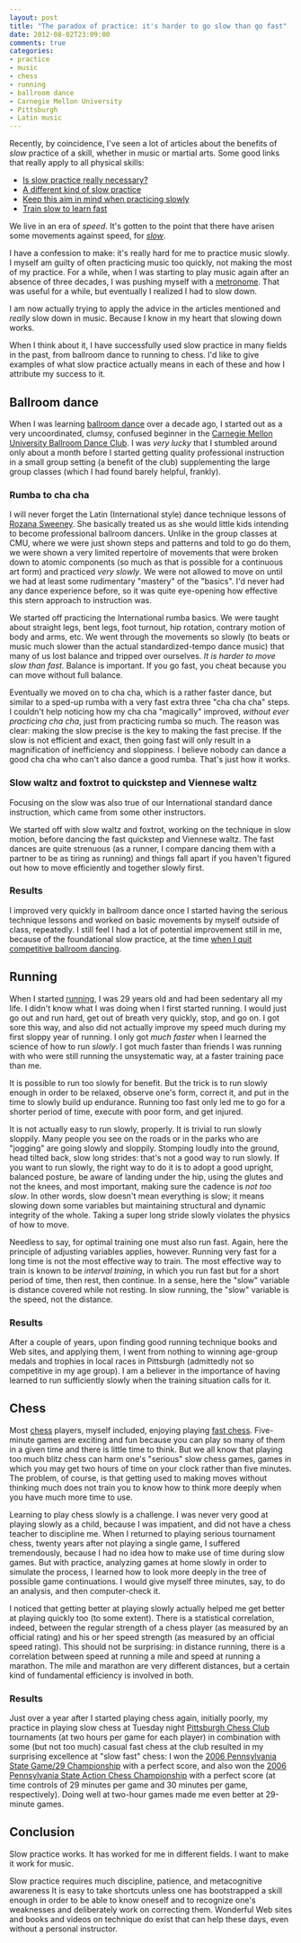 ```yaml
---
layout: post
title: "The paradox of practice: it's harder to go slow than go fast"
date: 2012-08-02T23:09:00
comments: true
categories: 
- practice
- music
- chess
- running
- ballroom dance
- Carnegie Mellon University
- Pittsburgh
- Latin music
---
```

Recently, by coincidence, I've seen a lot of articles about the benefits of *slow* practice of a skill, whether in music or martial arts. Some good links that really apply to all physical skills:

- [Is slow practice really necessary?](http://www.bulletproofmusician.com/is-slow-practice-really-necessary/)
- [A different kind of slow practice](http://musiciansway.com/blog/2011/02/a-different-kind-of-slow-practice/)
- [Keep this aim in mind when practicing slowly](http://billplakemusic.org/2012/07/18/keep-this-aim-in-mind-when-practicing-slowly/)
- [Train slow to learn fast](http://themartialartscoach.com/train-slow-to-learn-fast)

We live in an era of *speed*. It's gotten to the point that there have arisen some movements against speed, for [*slow*](http://en.wikipedia.org/wiki/Slow_Movement).

I have a confession to make: it's really hard for me to practice music slowly. I myself am guilty of often practicing music too quickly, not making the most of my practice. For a while, when I was starting to play music again after an absence of three decades, I was pushing myself with a [metronome](/blog/2011/09/29/a-musicians-best-friend/). That was useful for a while, but eventually I realized I had to slow down.

I am now actually trying to apply the advice in the articles mentioned and *really* slow down in music. Because I know in my heart that slowing down works.

When I think about it, I have successfully used slow practice in many fields in the past, from ballroom dance to running to chess. I'd like to give examples of what slow practice actually means in each of these and how I attribute my success to it.

<!--more-->

## Ballroom dance

When I was learning [ballroom dance](/blog/categories/ballroom-dance/) over a decade ago, I started out as a very uncoordinated, clumsy, confused beginner in the [Carnegie Mellon University Ballroom Dance Club](http://cmubdc.org/). I was *very lucky* that I stumbled around only about a month before I started getting quality professional instruction in a small group setting (a benefit of the club) supplementing the large group classes (which I had found barely helpful, frankly).

### Rumba to cha cha

I will never forget the Latin (International style) dance technique lessons of [Rozana Sweeney](http://www.artandstyledancestudio.com/). She basically treated us as she would little kids intending to become professional ballroom dancers. Unlike in the group classes at CMU, where we were just shown steps and patterns and told to go do them, we were shown a very limited repertoire of movements that were broken down to atomic components (so much as that is possible for a continuous art form) and practiced *very slowly*. We were not allowed to move on until we had at least some rudimentary "mastery" of the "basics". I'd never had any dance experience before, so it was quite eye-opening how effective this stern approach to instruction was.

We started off practicing the International rumba basics. We were taught about straight legs, bent legs, foot turnout, hip rotation, contrary motion of body and arms, etc. We went through the movements so slowly (to beats or music much slower than the actual standardized-tempo dance music) that many of us lost balance and tripped over ourselves. *It is harder to move slow than fast.* Balance is important. If you go fast, you cheat because you can move without full balance.

Eventually we moved on to cha cha, which is a rather faster dance, but similar to a sped-up rumba with a very fast extra three "cha cha cha" steps. I couldn't help noticing how my cha cha "magically" improved, *without ever practicing cha cha*, just from practicing rumba so much. The reason was clear: making the slow precise is the key to making the fast precise. If the slow is not efficient and exact, then going fast will only result in a magnification of inefficiency and sloppiness. I believe nobody can dance a good cha cha who can't also dance a good rumba. That's just how it works.

### Slow waltz and foxtrot to quickstep and Viennese waltz

Focusing on the slow was also true of our International standard dance instruction, which came from some other instructors.

We started off with slow waltz and foxtrot, working on the technique in slow motion, before dancing the fast quickstep and Viennese waltz. The fast dances are quite strenuous (as a runner, I compare dancing them with a partner to be as tiring as running) and things fall apart if you haven't figured out how to move efficiently and together slowly first.

### Results

I improved very quickly in ballroom dance once I started having the serious technique lessons and worked on basic movements by myself outside of class, repeatedly. I still feel I had a lot of potential improvement still in me, because of the foundational slow practice, at the time [when I quit competitive ballroom dancing](/blog/2012/03/10/flute-loving-it-again/).

## Running

When I started [running](/blog/categories/running/), I was 29 years old and had been sedentary all my life. I didn't know what I was doing when I first started running. I would just go out and run hard, get out of breath very quickly, stop, and go on. I got sore this way, and also did not actually improve my speed much during my first sloppy year of running. I only got *much faster* when I learned the science of how to run *slowly*. I got much faster than friends I was running with who were still running the unsystematic way, at a faster training pace than me.

It is possible to run too slowly for benefit. But the trick is to run slowly enough in order to be relaxed, observe one's form, correct it, and put in the time to slowly build up endurance. Running too fast only led me to go for a shorter period of time, execute with poor form, and get injured.

It is not actually easy to run slowly, properly. It is trivial to run slowly sloppily. Many people you see on the roads or in the parks who are "jogging" are going slowly and sloppily. Stomping loudly into the ground, head tilted back, slow long strides: that's not a good way to run slowly. If you want to run slowly, the right way to do it is to adopt a good upright, balanced posture, be aware of landing under the hip, using the glutes and not the knees, and most important, making sure the cadence is *not too slow*. In other words, slow doesn't mean everything is slow; it means slowing down some variables but maintaining structural and dynamic integrity of the whole. Taking a super long stride slowly violates the physics of how to move.

Needless to say, for optimal training one must also run fast. Again, here the principle of adjusting variables applies, however. Running very fast for a long time is not the most effective way to train. The most effective way to train is known to be *interval training*, in which you run fast but for a short period of time, then rest, then continue. In a sense, here the "slow" variable is distance covered while not resting. In slow running, the "slow" variable is the speed, not the distance.

### Results

After a couple of years, upon finding good running technique books and Web sites, and applying them, I went from nothing to winning age-group medals and trophies in local races in Pittsburgh (admittedly not so competitive in my age group). I am a believer in the importance of having learned to run sufficiently slowly when the training situation calls for it.

## Chess

Most [chess](/blog/categories/chess/) players, myself included, enjoying playing [fast chess](http://en.wikipedia.org/wiki/Fast_chess). Five-minute games are exciting and fun because you can play so many of them in a given time and there is little time to think. But we all know that playing too much blitz chess can harm one's "serious" slow chess games, games in which you may get two hours of time on your clock rather than five minutes. The problem, of course, is that getting used to making moves without thinking much does not train you to know how to think more deeply when you have much more time to use.

Learning to play chess slowly is a challenge. I was never very good at playing slowly as a child, because I was impatient, and did not have a chess teacher to discipline me. When I returned to playing serious tournament chess, twenty years after not playing a single game, I suffered tremendously, because I had no idea how to make use of time during slow games. But with practice, analyzing games at home slowly in order to simulate the process, I learned how to look more deeply in the tree of possible game continuations. I would give myself three minutes, say, to do an analysis, and then computer-check it.

I noticed that getting better at playing slowly actually helped me get better at playing quickly too (to some extent). There is a statistical correlation, indeed, between the regular strength of a chess player (as measured by an official rating) and his or her speed strength (as measured by an official speed rating). This should not be surprising: in distance running, there is a correlation between speed at running a mile and speed at running a marathon. The mile and marathon are very different distances, but a certain kind of fundamental efficiency is involved in both.

### Results

Just over a year after I started playing chess again, initially poorly, my practice in playing slow chess at Tuesday night [Pittsburgh Chess Club](http://pittsburghcc.org/) tournaments (at two hours per game for each player) in combination with some (but not too much) casual fast chess at the club resulted in my surprising excellence at "slow fast" chess: I won the [2006 Pennsylvania State Game/29 Championship](http://pscfchess.org/results/06040808.htm) with a perfect score, and also won the [2006 Pennsylvania State Action Chess Championship](http://pscfchess.org/results/06101414.htm) with a perfect score (at time controls of 29 minutes per game and 30 minutes per game, respectively). Doing well at two-hour games made me even better at 29-minute games.

## Conclusion

Slow practice works. It has worked for me in different fields. I want to make it work for music.

Slow practice requires much discipline, patience, and metacognitive awareness It is easy to take shortcuts unless one has bootstrapped a skill enough in order to be able to know oneself and to recognize one's weaknesses and deliberately work on correcting them. Wonderful Web sites and books and videos on technique do exist that can help these days, even without a personal instructor.
